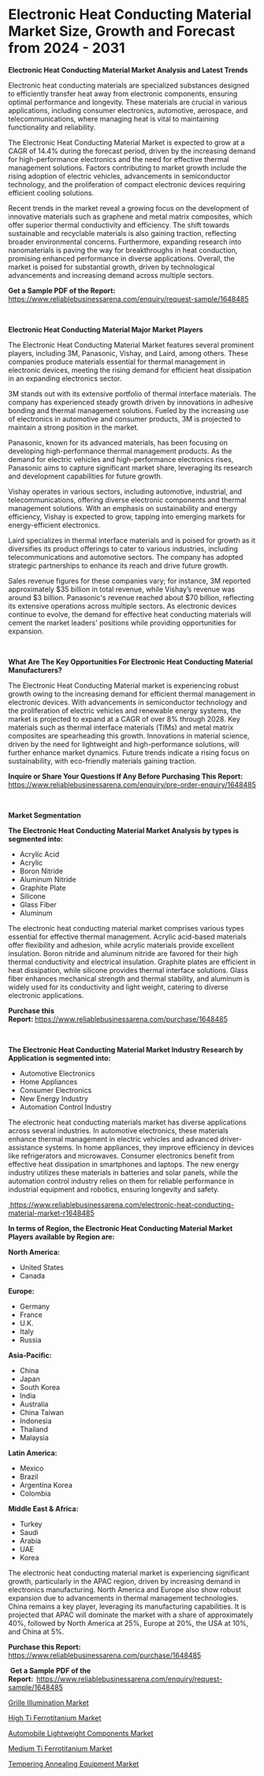 <p><h1>Electronic Heat Conducting Material Market Size, Growth and Forecast from 2024 - 2031</h1></p><p><strong>Electronic Heat Conducting Material Market Analysis and Latest Trends</strong></p>
<p><p>Electronic heat conducting materials are specialized substances designed to efficiently transfer heat away from electronic components, ensuring optimal performance and longevity. These materials are crucial in various applications, including consumer electronics, automotive, aerospace, and telecommunications, where managing heat is vital to maintaining functionality and reliability.</p><p>The Electronic Heat Conducting Material Market is expected to grow at a CAGR of 14.4% during the forecast period, driven by the increasing demand for high-performance electronics and the need for effective thermal management solutions. Factors contributing to market growth include the rising adoption of electric vehicles, advancements in semiconductor technology, and the proliferation of compact electronic devices requiring efficient cooling solutions.</p><p>Recent trends in the market reveal a growing focus on the development of innovative materials such as graphene and metal matrix composites, which offer superior thermal conductivity and efficiency. The shift towards sustainable and recyclable materials is also gaining traction, reflecting broader environmental concerns. Furthermore, expanding research into nanomaterials is paving the way for breakthroughs in heat conduction, promising enhanced performance in diverse applications. Overall, the market is poised for substantial growth, driven by technological advancements and increasing demand across multiple sectors.</p></p>
<p><strong>Get a Sample PDF of the Report:&nbsp;</strong> <a href="https://www.reliablebusinessarena.com/enquiry/request-sample/1648485?utm_campaign=1286&utm_medium=2&utm_source=Github&utm_content=ia&utm_term=15102024&utm_id=electronic-heat-conducting-material">https://www.reliablebusinessarena.com/enquiry/request-sample/1648485</a></p>
<p>&nbsp;</p>
<p><strong>Electronic Heat Conducting Material Major Market Players</strong></p>
<p><p>The Electronic Heat Conducting Material Market features several prominent players, including 3M, Panasonic, Vishay, and Laird, among others. These companies produce materials essential for thermal management in electronic devices, meeting the rising demand for efficient heat dissipation in an expanding electronics sector.</p><p>3M stands out with its extensive portfolio of thermal interface materials. The company has experienced steady growth driven by innovations in adhesive bonding and thermal management solutions. Fueled by the increasing use of electronics in automotive and consumer products, 3M is projected to maintain a strong position in the market.</p><p>Panasonic, known for its advanced materials, has been focusing on developing high-performance thermal management products. As the demand for electric vehicles and high-performance electronics rises, Panasonic aims to capture significant market share, leveraging its research and development capabilities for future growth.</p><p>Vishay operates in various sectors, including automotive, industrial, and telecommunications, offering diverse electronic components and thermal management solutions. With an emphasis on sustainability and energy efficiency, Vishay is expected to grow, tapping into emerging markets for energy-efficient electronics.</p><p>Laird specializes in thermal interface materials and is poised for growth as it diversifies its product offerings to cater to various industries, including telecommunications and automotive sectors. The company has adopted strategic partnerships to enhance its reach and drive future growth.</p><p>Sales revenue figures for these companies vary; for instance, 3M reported approximately $35 billion in total revenue, while Vishay’s revenue was around $3 billion. Panasonic's revenue reached about $70 billion, reflecting its extensive operations across multiple sectors. As electronic devices continue to evolve, the demand for effective heat conducting materials will cement the market leaders' positions while providing opportunities for expansion.</p></p>
<p>&nbsp;</p>
<p><strong>What Are The Key Opportunities For Electronic Heat Conducting Material Manufacturers?</strong></p>
<p><p>The Electronic Heat Conducting Material market is experiencing robust growth owing to the increasing demand for efficient thermal management in electronic devices. With advancements in semiconductor technology and the proliferation of electric vehicles and renewable energy systems, the market is projected to expand at a CAGR of over 8% through 2028. Key materials such as thermal interface materials (TIMs) and metal matrix composites are spearheading this growth. Innovations in material science, driven by the need for lightweight and high-performance solutions, will further enhance market dynamics. Future trends indicate a rising focus on sustainability, with eco-friendly materials gaining traction.</p></p>
<p><strong>Inquire or Share Your Questions If Any Before Purchasing This Report:</strong> <a href="https://www.reliablebusinessarena.com/enquiry/pre-order-enquiry/1648485?utm_campaign=1286&utm_medium=2&utm_source=Github&utm_content=ia&utm_term=15102024&utm_id=electronic-heat-conducting-material">https://www.reliablebusinessarena.com/enquiry/pre-order-enquiry/1648485</a></p>
<p>&nbsp;</p>
<p><strong>Market Segmentation</strong></p>
<p><strong>The Electronic Heat Conducting Material Market Analysis by types is segmented into:</strong></p>
<p><ul><li>Acrylic Acid</li><li>Acrylic</li><li>Boron Nitride</li><li>Aluminum Nitride</li><li>Graphite Plate</li><li>Silicone</li><li>Glass Fiber</li><li>Aluminum</li></ul></p>
<p><p>The electronic heat conducting material market comprises various types essential for effective thermal management. Acrylic acid-based materials offer flexibility and adhesion, while acrylic materials provide excellent insulation. Boron nitride and aluminum nitride are favored for their high thermal conductivity and electrical insulation. Graphite plates are efficient in heat dissipation, while silicone provides thermal interface solutions. Glass fiber enhances mechanical strength and thermal stability, and aluminum is widely used for its conductivity and light weight, catering to diverse electronic applications.</p></p>
<p><strong>Purchase this Report:&nbsp;</strong><a href="https://www.reliablebusinessarena.com/purchase/1648485?utm_campaign=1286&utm_medium=2&utm_source=Github&utm_content=ia&utm_term=15102024&utm_id=electronic-heat-conducting-material">https://www.reliablebusinessarena.com/purchase/1648485</a></p>
<p>&nbsp;</p>
<p><strong>The Electronic Heat Conducting Material Market Industry Research by Application is segmented into:</strong></p>
<p><ul><li>Automotive Electronics</li><li>Home Appliances</li><li>Consumer Electronics</li><li>New Energy Industry</li><li>Automation Control Industry</li></ul></p>
<p><p>The electronic heat conducting materials market has diverse applications across several industries. In automotive electronics, these materials enhance thermal management in electric vehicles and advanced driver-assistance systems. In home appliances, they improve efficiency in devices like refrigerators and microwaves. Consumer electronics benefit from effective heat dissipation in smartphones and laptops. The new energy industry utilizes these materials in batteries and solar panels, while the automation control industry relies on them for reliable performance in industrial equipment and robotics, ensuring longevity and safety.</p></p>
<p><a href="https://www.reliablebusinessarena.com/electronic-heat-conducting-material-market-r1648485?utm_campaign=1286&utm_medium=2&utm_source=Github&utm_content=ia&utm_term=15102024&utm_id=electronic-heat-conducting-material">&nbsp;https://www.reliablebusinessarena.com/electronic-heat-conducting-material-market-r1648485</a></p>
<p><strong>In terms of Region, the Electronic Heat Conducting Material Market Players available by Region are:</strong></p>
<p>
    <p> <strong> North America: </strong>
        <ul>
            <li>United States</li>
            <li>Canada</li>
        </ul>
        </p> 
    <p> <strong> Europe: </strong>
        <ul>
            <li>Germany</li>
            <li>France</li>
            <li>U.K.</li>
            <li>Italy</li>
            <li>Russia</li>
        </ul>
        </p> 
    <p> <strong> Asia-Pacific: </strong>
        <ul>
            <li>China</li>
            <li>Japan</li>
            <li>South Korea</li>
            <li>India</li>
            <li>Australia</li>
            <li>China Taiwan</li>
            <li>Indonesia</li>
            <li>Thailand</li>
            <li>Malaysia</li>
        </ul>
        </p> 
    <p> <strong> Latin America: </strong>
        <ul>
            <li>Mexico</li>
            <li>Brazil</li>
            <li>Argentina Korea</li>
            <li>Colombia</li>
        </ul>
        </p> 
    <p> <strong> Middle East & Africa: </strong>
        <ul>
            <li>Turkey</li>
            <li>Saudi</li>
            <li>Arabia</li>
            <li>UAE</li>
            <li>Korea</li>
        </ul>
    </p>
    </p>
<p><p>The electronic heat conducting material market is experiencing significant growth, particularly in the APAC region, driven by increasing demand in electronics manufacturing. North America and Europe also show robust expansion due to advancements in thermal management technologies. China remains a key player, leveraging its manufacturing capabilities. It is projected that APAC will dominate the market with a share of approximately 40%, followed by North America at 25%, Europe at 20%, the USA at 10%, and China at 5%.</p></p>
<p><strong>Purchase this Report: </strong><a href="https://www.reliablebusinessarena.com/purchase/1648485?utm_campaign=1286&utm_medium=2&utm_source=Github&utm_content=ia&utm_term=15102024&utm_id=electronic-heat-conducting-material">https://www.reliablebusinessarena.com/purchase/1648485</a></p>
<p>&nbsp;<strong>Get a Sample PDF of the Report:&nbsp;&nbsp;</strong><a href="https://www.reliablebusinessarena.com/enquiry/request-sample/1648485?utm_campaign=1286&utm_medium=2&utm_source=Github&utm_content=ia&utm_term=15102024&utm_id=electronic-heat-conducting-material">https://www.reliablebusinessarena.com/enquiry/request-sample/1648485</a></p>
<p><strong></strong></p>
<p><p><a href="https://www.linkedin.com/pulse/grille-illumination-market-global-regional-analysis-focus-t5mfe?utm_campaign=1286&utm_medium=2&utm_source=Github&utm_content=ia&utm_term=15102024&utm_id=electronic-heat-conducting-material">Grille Illumination Market</a></p><p><a href="https://www.linkedin.com/pulse/high-ti-ferrotitanium-market-size-growth-industry-analysis-wvlge?trk=public_post_embed_feed-article-content&utm_campaign=1286&utm_medium=2&utm_source=Github&utm_content=ia&utm_term=15102024&utm_id=electronic-heat-conducting-material">High Ti Ferrotitanium Market</a></p><p><a href="https://www.linkedin.com/pulse/market-leaders-laggards-global-automobile-lightweight-hu4he?trk=public_post_embed_feed-article-content&utm_campaign=1286&utm_medium=2&utm_source=Github&utm_content=ia&utm_term=15102024&utm_id=electronic-heat-conducting-material">Automobile Lightweight Components Market</a></p><p><a href="https://www.linkedin.com/pulse/emerging-trends-medium-ti-ferrotitanium-market-global-outlook-gmg0e?trk=public_post_embed_feed-article-content&utm_campaign=1286&utm_medium=2&utm_source=Github&utm_content=ia&utm_term=15102024&utm_id=electronic-heat-conducting-material">Medium Ti Ferrotitanium Market</a></p><p><a href="https://github.com/vimar16th/Market-Research-Report-List-6/blob/main/tempering-annealing-equipment-market.md?utm_campaign=1286&utm_medium=2&utm_source=Github&utm_content=ia&utm_term=15102024&utm_id=electronic-heat-conducting-material">Tempering Annealing Equipment Market</a></p></p>